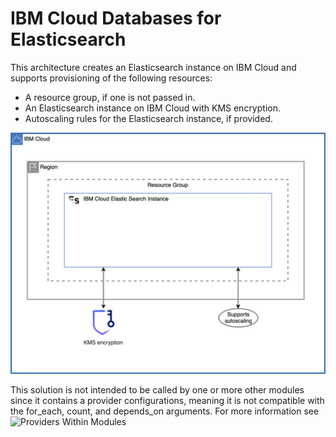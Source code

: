 # IBM Cloud Databases for Elasticsearch

This architecture creates an Elasticsearch instance on IBM Cloud and supports provisioning of the following resources:

- A resource group, if one is not passed in.
- An Elasticsearch instance on IBM Cloud with KMS encryption.
- Autoscaling rules for the Elasticsearch instance, if provided.

![fscloud-elastic-search](../../reference-architecture/deployable-architecture-elasticsearch.svg)

This solution is not intended to be called by one or more other modules since it contains a provider configurations, meaning it is not compatible with the for_each, count, and depends_on arguments. For more information see ![Providers Within Modules](https://developer.hashicorp.com/terraform/language/modules/develop/providers)
